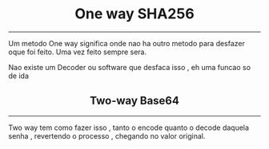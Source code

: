 <h1 align="center">One way SHA256</h1>
<hr>

Um metodo One way significa onde nao ha outro metodo para desfazer oque foi feito. Uma vez feito sempre sera. 

Nao existe um Decoder ou software que desfaca isso , eh uma funcao so de ida

<h2 align="center">Two-way Base64</h2>
<hr>

Two way tem como fazer isso , tanto o encode quanto o decode daquela senha , revertendo o processo , chegando no valor original.
